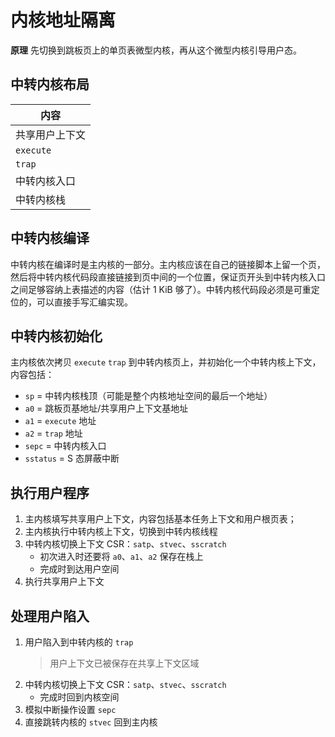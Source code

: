 ﻿
# 内核地址隔离

**原理** 先切换到跳板页上的单页表微型内核，再从这个微型内核引导用户态。

## 中转内核布局

| 内容
| -
| 共享用户上下文
| `execute`
| `trap`
| 中转内核入口
| 中转内核栈

## 中转内核编译

中转内核在编译时是主内核的一部分。主内核应该在自己的链接脚本上留一个页，然后将中转内核代码段直接链接到页中间的一个位置，保证页开头到中转内核入口之间足够容纳上表描述的内容（估计 1 KiB 够了）。中转内核代码段必须是可重定位的，可以直接手写汇编实现。

## 中转内核初始化

主内核依次拷贝 `execute` `trap` 到中转内核页上，并初始化一个中转内核上下文，内容包括：

- `sp` = 中转内核栈顶（可能是整个内核地址空间的最后一个地址）
- `a0` = 跳板页基地址/共享用户上下文基地址
- `a1` = `execute` 地址
- `a2` = `trap` 地址
- `sepc` = 中转内核入口
- `sstatus` = S 态屏蔽中断

## 执行用户程序

1. 主内核填写共享用户上下文，内容包括基本任务上下文和用户根页表；
2. 主内核执行中转内核上下文，切换到中转内核线程
3. 中转内核切换上下文 CSR：`satp`、`stvec`、`sscratch`
   - 初次进入时还要将 `a0`、`a1`、`a2` 保存在栈上
   - 完成时到达用户空间
4. 执行共享用户上下文

## 处理用户陷入

1. 用户陷入到中转内核的 `trap`
   > 用户上下文已被保存在共享上下文区域
2. 中转内核切换上下文 CSR：`satp`、`stvec`、`sscratch`
   - 完成时回到内核空间
3. 模拟中断操作设置 `sepc`
4. 直接跳转内核的 `stvec` 回到主内核
